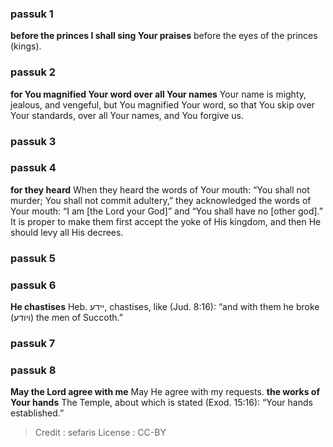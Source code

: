 
### passuk 1
<b>before the princes I shall sing Your praises</b> before the eyes of the princes (kings).

### passuk 2
<b>for You magnified Your word over all Your names</b> Your name is mighty, jealous, and vengeful, but You magnified Your word, so that You skip over Your standards, over all Your names, and You forgive us.

### passuk 3

### passuk 4
<b>for they heard</b> When they heard the words of Your mouth: “You shall not murder; You shall not commit adultery,” they acknowledged the words of Your mouth: “I am [the Lord your God]” and “You shall have no [other god].” It is proper to make them first accept the yoke of His kingdom, and then He should levy all His decrees.

### passuk 5

### passuk 6
<b>He chastises</b> Heb. יידע, chastises, like (Jud. 8:16): “and with them he broke (ויודע) the men of Succoth.”

### passuk 7

### passuk 8
<b>May the Lord agree with me</b> May He agree with my requests.
<b>the works of Your hands</b> The Temple, about which is stated (Exod. 15:16): “Your hands established.”

>Credit : sefaris
>License : CC-BY